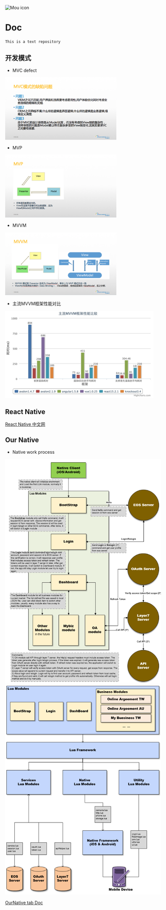 ![Mou icon](http://25.io/mou/Mou_128.png)

# Doc
`This is a text repository`

## 开发模式
* MVC defect

<img src="images/MVC_defect.png" alt="MVC" width="360" />

- MVP 

<img src="images/MVP.png" alt="MVP" width="360" />

+ MVVM

<img src="images/MVVM.png" alt="MVVM" width="360" />

* 主流MVVM框架性能对比

<img src="images/MVVM_ms.jpeg" alt="" width="480" />

## React Native
[React Native 中文网](http://reactnative.cn/)

## Our Native
+ Native work process

<img src="images/struc_1.png" alt="" width="640" />
<img src="images/struc_2.png" alt="" width="640" />

[OurNative tab Doc](https://github.com/successinfo-org/cloudapp-wiki/blob/master/client/api/index.md)
